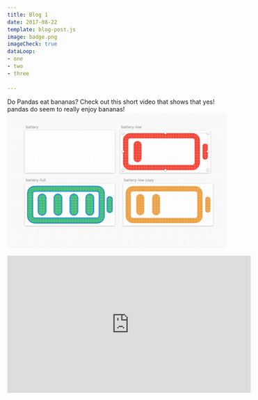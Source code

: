```yaml
---
title: Blog 1
date: 2017-08-22
template: blog-post.js
image: badge.png
imageCheck: true
dataLoop:
- one
- two
- three

---
```

Do Pandas eat bananas? Check out this short video that shows that yes! pandas do
seem to really enjoy bananas!
![](src/images/ine.png)
<iframe width="560" height="315" src="https://www.youtube.com/embed/4SZl1r2O_bY" frameborder="0" allowfullscreen></iframe>